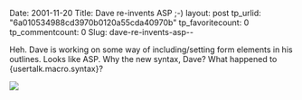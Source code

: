 Date: 2001-11-20
Title: Dave re-invents ASP ;-)
layout: post
tp_urlid: "6a010534988cd3970b0120a55cda40970b"
tp_favoritecount: 0
tp_commentcount: 0
Slug: dave-re-invents-asp--

Heh. Dave is working on some way of including/setting form elements in his outlines. Looks like ASP. Why the new syntax, Dave? What happened to {usertalk.macro.syntax}?<p>

<a href="http://www.scripting.com/images/2001/11/19/prefsscreen2.gif"><img class="at-xid-6a010534988cd3970b0120a55cda49970b" src="http://steveivy.typepad.com/.a/6a010534988cd3970b0120a55cda49970b-pi" /></a></p>
